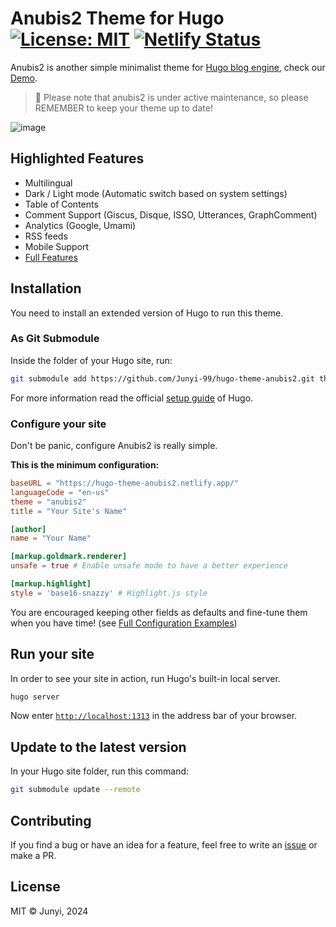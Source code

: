 # Anubis2 Theme for Hugo [![License: MIT](https://img.shields.io/badge/License-MIT-green.svg)](https://opensource.org/licenses/MIT) [![Netlify Status](https://api.netlify.com/api/v1/badges/750dfb45-73dc-4a96-8920-e701e0196959/deploy-status)](https://app.netlify.com/sites/hugo-theme-anubis2/deploys)

Anubis2 is another simple minimalist theme for [Hugo blog engine](https://gohugo.io/), check our [Demo](https://www.junyi.dev/).

> 📝 Please note that anubis2 is under active maintenance, so please REMEMBER to keep your theme up to date!
>

![image](https://github.com/Junyi-99/hugo-theme-anubis2/assets/14367694/8d9a591b-e168-4328-a770-eb2e8f04f657)

## Highlighted Features

- Multilingual
- Dark / Light mode (Automatic switch based on system settings)
- Table of Contents
- Comment Support (Giscus, Disque, ISSO, Utterances, GraphComment)
- Analytics (Google, Umami)
- RSS feeds
- Mobile Support
- [Full Features](wiki/Full-Features)

## Installation

You need to install an extended version of Hugo to run this theme.

### As Git Submodule

Inside the folder of your Hugo site, run:

```bash
git submodule add https://github.com/Junyi-99/hugo-theme-anubis2.git themes/anubis2
```

For more information read the official [setup guide](https://gohugo.io/overview/installing/) of Hugo.

### Configure your site

Don't be panic, configure Anubis2 is really simple.

**This is the minimum configuration:**

```toml
baseURL = "https://hugo-theme-anubis2.netlify.app/"
languageCode = "en-us"
theme = "anubis2"
title = "Your Site's Name"

[author]
name = "Your Name"

[markup.goldmark.renderer]
unsafe = true # Enable unsafe mode to have a better experience

[markup.highlight]
style = 'base16-snazzy' # Highlight.js style
```

You are encouraged keeping other fields as defaults and fine-tune them when you have time! (see [Full Configuration Examples](https://github.com/Junyi-99/hugo-theme-anubis2/wiki/Configuration-Example))

## Run your site

In order to see your site in action, run Hugo's built-in local server.

```bash
hugo server
```

Now enter [`http://localhost:1313`](http://localhost:1313/) in the address bar of your browser.

## Update to the latest version

In your Hugo site folder, run this command:

```bash
git submodule update --remote
```

## Contributing

If you find a bug or have an idea for a feature, feel free to write an [issue](https://github.com/Junyi-99/hugo-theme-anubis2/issues) or make a PR.

## License
MIT © Junyi, 2024
